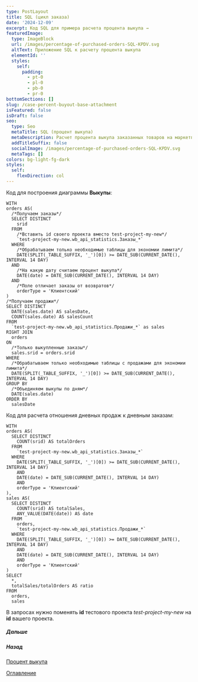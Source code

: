 ```yaml
---
type: PostLayout
title: SQL (цикл заказа)
date: '2024-12-09'
excerpt: Код SQL для примера расчета процента выкупа →
featuredImage:
  type: ImageBlock
  url: /images/percentage-of-purchased-orders-SQL-KPDV.svg
  altText: Приложение SQL к расчету процента выкупа
  elementId: ''
  styles:
    self:
      padding:
        - pt-0
        - pl-0
        - pb-0
        - pr-0
bottomSections: []
slug: /case-percent-buyout-base-attachment
isFeatured: false
isDraft: false
seo:
  type: Seo
  metaTitle: SQL (процент выкупа)
  metaDescription: Расчет процента выкупа заказанных товаров на маркетплейсе
  addTitleSuffix: false
  socialImage: /images/percentage-of-purchased-orders-SQL-KPDV.svg
  metaTags: []
colors: bg-light-fg-dark
styles:
  self:
    flexDirection: col
---
```

Код для построения диаграммы **Выкупы**:

```
WITH
orders AS(  
  /*Получаем заказы*/  
  SELECT DISTINCT  
    srid 
  FROM   
    /*Вставить id своего проекта вместо test-project-my-new*/
    `test-project-my-new.wb_api_statistics.Заказы_*`  
  WHERE  
    /*Обрабатываем только необходимые таблицы для экономии лимита*/
    DATE(SPLIT(_TABLE_SUFFIX, '_')[0]) >= DATE_SUB(CURRENT_DATE(), INTERVAL 14 DAY)  
  AND  
    /*На какую дату считаем процент выкупа*/
    DATE(date) = DATE_SUB(CURRENT_DATE(), INTERVAL 14 DAY)  
  AND  
    /*Поле отличает заказы от возвратов*/
    orderType = 'Клиентский'
)
/*Получаем продажи*/
SELECT DISTINCT
  DATE(sales.date) AS salesDate,
  COUNT(sales.date) AS salesCount
FROM
  `test-project-my-new.wb_api_statistics.Продажи_*` as sales
RIGHT JOIN
  orders
ON
  /*Только выкупленные заказы*/
  sales.srid = orders.srid
WHERE
  /*Обрабатываем только необходимые таблицы с продажами для экономии лимита*/
  DATE(SPLIT(_TABLE_SUFFIX, '_')[0]) >= DATE_SUB(CURRENT_DATE(), INTERVAL 14 DAY)
GROUP BY
  /*Объединяем выкупы по дням*/
  DATE(sales.date)
ORDER BY 
  salesDate

```

Код для расчета отношения дневных продаж к дневным заказам:

```
WITH
orders AS(  
  SELECT DISTINCT  
    COUNT(srid) AS totalOrders  
  FROM   
    `test-project-my-new.wb_api_statistics.Заказы_*`  
  WHERE  
    DATE(SPLIT(_TABLE_SUFFIX, '_')[0]) >= DATE_SUB(CURRENT_DATE(), INTERVAL 14 DAY)  
    AND  
    DATE(date) = DATE_SUB(CURRENT_DATE(), INTERVAL 14 DAY)  
    AND  
    orderType = 'Клиентский'
),
sales AS(  
  SELECT DISTINCT  
    COUNT(srid) AS totalSales,  
    ANY_VALUE(DATE(date)) AS date  
  FROM   
    orders,  
    `test-project-my-new.wb_api_statistics.Продажи_*`  
  WHERE  
    DATE(SPLIT(_TABLE_SUFFIX, '_')[0]) >= DATE_SUB(CURRENT_DATE(), INTERVAL 14 DAY)  
    AND  
    DATE(date) = DATE_SUB(CURRENT_DATE(), INTERVAL 14 DAY)  
    AND  
    orderType = 'Клиентский'
)
SELECT
  *,
  totalSales/totalOrders AS ratio
FROM
  orders, 
  sales

```

В запросах нужно поменять **id** тестового проекта *test-project-my-new* на **id** вашего проекта.

##### Дальше

[](/blog/google-script-authorization/)

##### Назад

[Процент выкупа](/blog/case-percent-buyout-base/)

[Оглавление](/blog/table-of-contents)
